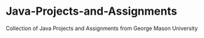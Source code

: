 # Java-Projects-and-Assignments
Collection of Java Projects and Assignments from George Mason University
